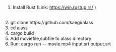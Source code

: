 1. Install Rust (Link: https://win.rustup.rs/ )
<br>
2. git clone https://github.com/kaegi/alass
<br>
3. cd alass
<br>
4. cargo build
<br>
5. Add moviefile,subfile to alass directory
<br>
6. Run: cargo run -- movie.mp4 input.srt output.srt